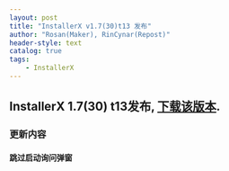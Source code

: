 ```yaml
---
layout: post
title: "InstallerX v1.7(30)t13 发布"
author: "Rosan(Maker), RinCynar(Repost)"
header-style: text
catalog: true
tags:
    - InstallerX
---
```


## InstallerX 1.7(30) t13发布, [下载该版本](/file/InstallerX_1.7(30)-t13.apk).

### 更新内容

#### 跳过启动询问弹窗
